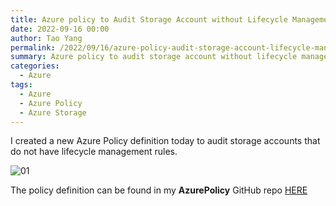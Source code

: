 ```yaml
---
title: Azure policy to Audit Storage Account without Lifecycle Management Rule
date: 2022-09-16 00:00
author: Tao Yang
permalink: /2022/09/16/azure-policy-audit-storage-account-lifecycle-management-rule/
summary: Azure policy to audit storage account without lifecycle management rule
categories:
  - Azure
tags:
  - Azure
  - Azure Policy
  - Azure Storage
---
```


I created a new Azure Policy definition today to audit storage accounts that do not have lifecycle management rules.

![01](../../../../assets/images/2022/09/storage_lifecycle_mgmt_rule_01.jpg)

The policy definition can be found in my **AzurePolicy** GitHub repo [HERE](https://github.com/tyconsulting/azurepolicy/blob/master/policy-definitions/audit-storage-account-without-lifecycle-mgmt-policy/azurepolicy.json)
